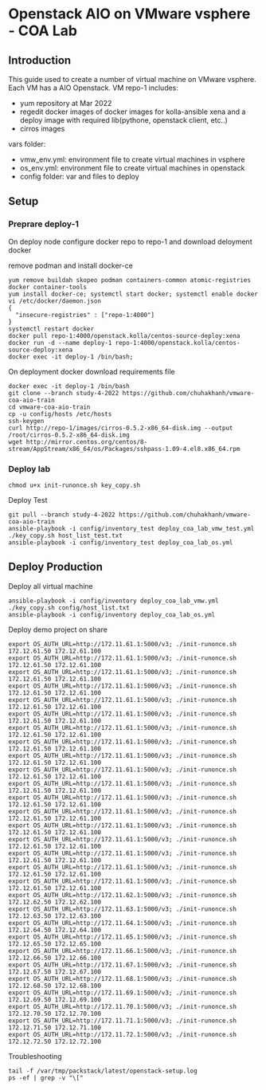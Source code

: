 # Openstack AIO on VMware vsphere - COA Lab

## Introduction

This guide used to create a number of virtual machine on VMware vsphere. Each VM has a AIO Openstack. 
VM repo-1 includes:
- yum repository at Mar 2022
- regedit docker images of docker images for kolla-ansible xena and a deploy image with required lib(pythone, openstack client, etc..)
- cirros images

vars folder: 
- vmw_env.yml: environment file to create virtual machines in vsphere
- os_env.yml: environment file to create virtual machines in openstack
- config folder: var and files to deploy

## Setup

### Preprare deploy-1 

On deploy node configure docker repo to repo-1 and download deloyment docker

remove podman and install docker-ce
  
    yum remove buildah skopeo podman containers-common atomic-registries docker container-tools
    yum install docker-ce; systemctl start docker; systemctl enable docker
    vi /etc/docker/daemon.json
    {
      "insecure-registries" : ["repo-1:4000"]
    }
    systemctl restart docker
    docker pull repo-1:4000/openstack.kolla/centos-source-deploy:xena
    docker run -d --name deploy-1 repo-1:4000/openstack.kolla/centos-source-deploy:xena
    docker exec -it deploy-1 /bin/bash; 

On deployment docker download requirements file

    docker exec -it deploy-1 /bin/bash
    git clone --branch study-4-2022 https://github.com/chuhakhanh/vmware-coa-aio-train
    cd vmware-coa-aio-train 
    cp -u config/hosts /etc/hosts 
    ssh-keygen 
    curl http://repo-1/images/cirros-0.5.2-x86_64-disk.img --output /root/cirros-0.5.2-x86_64-disk.img 
    wget http://mirror.centos.org/centos/8-stream/AppStream/x86_64/os/Packages/sshpass-1.09-4.el8.x86_64.rpm

### Deploy lab

    chmod u+x init-runonce.sh key_copy.sh

Deploy Test

    git pull --branch study-4-2022 https://github.com/chuhakhanh/vmware-coa-aio-train
    ansible-playbook -i config/inventory_test deploy_coa_lab_vmw_test.yml
    ./key_copy.sh host_list_test.txt
    ansible-playbook -i config/inventory_test deploy_coa_lab_os.yml

## Deploy Production

Deploy all virtual machine

    ansible-playbook -i config/inventory deploy_coa_lab_vmw.yml
    ./key_copy.sh config/host_list.txt 
    ansible-playbook -i config/inventory deploy_coa_lab_os.yml

Deploy demo project on share 

    export OS_AUTH_URL=http://172.11.61.1:5000/v3; ./init-runonce.sh 172.12.61.50 172.12.61.100
    export OS_AUTH_URL=http://172.11.61.1:5000/v3; ./init-runonce.sh 172.12.61.50 172.12.61.100
    export OS_AUTH_URL=http://172.11.61.1:5000/v3; ./init-runonce.sh 172.12.61.50 172.12.61.100
    export OS_AUTH_URL=http://172.11.61.1:5000/v3; ./init-runonce.sh 172.12.61.50 172.12.61.100
    export OS_AUTH_URL=http://172.11.61.1:5000/v3; ./init-runonce.sh 172.12.61.50 172.12.61.100
    export OS_AUTH_URL=http://172.11.61.1:5000/v3; ./init-runonce.sh 172.12.61.50 172.12.61.100
    export OS_AUTH_URL=http://172.11.61.1:5000/v3; ./init-runonce.sh 172.12.61.50 172.12.61.100
    export OS_AUTH_URL=http://172.11.61.1:5000/v3; ./init-runonce.sh 172.12.61.50 172.12.61.100
    export OS_AUTH_URL=http://172.11.61.1:5000/v3; ./init-runonce.sh 172.12.61.50 172.12.61.100
    export OS_AUTH_URL=http://172.11.61.1:5000/v3; ./init-runonce.sh 172.12.61.50 172.12.61.100
    export OS_AUTH_URL=http://172.11.61.1:5000/v3; ./init-runonce.sh 172.12.61.50 172.12.61.100
    export OS_AUTH_URL=http://172.11.61.1:5000/v3; ./init-runonce.sh 172.12.61.50 172.12.61.100
    export OS_AUTH_URL=http://172.11.61.1:5000/v3; ./init-runonce.sh 172.12.61.50 172.12.61.100
    export OS_AUTH_URL=http://172.11.61.1:5000/v3; ./init-runonce.sh 172.12.61.50 172.12.61.100
    export OS_AUTH_URL=http://172.11.61.1:5000/v3; ./init-runonce.sh 172.12.61.50 172.12.61.100
    export OS_AUTH_URL=http://172.11.61.1:5000/v3; ./init-runonce.sh 172.12.61.50 172.12.61.100
    export OS_AUTH_URL=http://172.11.61.1:5000/v3; ./init-runonce.sh 172.12.61.50 172.12.61.100
    export OS_AUTH_URL=http://172.11.61.1:5000/v3; ./init-runonce.sh 172.12.61.50 172.12.61.100
    export OS_AUTH_URL=http://172.11.62.1:5000/v3; ./init-runonce.sh 172.12.62.50 172.12.62.100
    export OS_AUTH_URL=http://172.11.63.1:5000/v3; ./init-runonce.sh 172.12.63.50 172.12.63.100
    export OS_AUTH_URL=http://172.11.64.1:5000/v3; ./init-runonce.sh 172.12.64.50 172.12.64.100
    export OS_AUTH_URL=http://172.11.65.1:5000/v3; ./init-runonce.sh 172.12.65.50 172.12.65.100
    export OS_AUTH_URL=http://172.11.66.1:5000/v3; ./init-runonce.sh 172.12.66.50 172.12.66.100
    export OS_AUTH_URL=http://172.11.67.1:5000/v3; ./init-runonce.sh 172.12.67.50 172.12.67.100
    export OS_AUTH_URL=http://172.11.68.1:5000/v3; ./init-runonce.sh 172.12.68.50 172.12.68.100
    export OS_AUTH_URL=http://172.11.69.1:5000/v3; ./init-runonce.sh 172.12.69.50 172.12.69.100
    export OS_AUTH_URL=http://172.11.70.1:5000/v3; ./init-runonce.sh 172.12.70.50 172.12.70.100
    export OS_AUTH_URL=http://172.11.71.1:5000/v3; ./init-runonce.sh 172.12.71.50 172.12.71.100
    export OS_AUTH_URL=http://172.11.72.1:5000/v3; ./init-runonce.sh 172.12.72.50 172.12.72.100

Troubleshooting
  
    tail -f /var/tmp/packstack/latest/openstack-setup.log 
    ps -ef | grep -v "\["